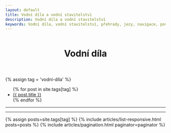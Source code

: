 ```yaml
---
layout: default
title: Vodní díla a vodní stavitelství
description: Vodní díla a vodní stavitelství
keywords: Vodní díla, vodní stavitelství, přehrady, jezy, navigace, povodně, bouldery, hydroelektrárny, rybnikářství, rybníky
---
```



<div class="row">
  <div class="columns">
    <div class="o-section">
      <div class="o-section-inner">
          <header class="c-page-header">
            <h1 itemprop="headline" class="c-page-title">Vodní díla </h1>
          </header>
          {% assign tag = 'vodní-díla'  %}
          <ul>
          {% for post in site.tags[tag] %}
            <li><a href="{{ post.url }}">{{ post.title }}</a></li>{% endfor %}
          </ul><hr><hr>
         {% assign posts=site.tags[tag] %} 
         {% include articles/list-responsive.html posts=posts %}
         {% include articles/pagination.html paginator=paginator %}
      </div>
    </div>
  </div>
</div>
